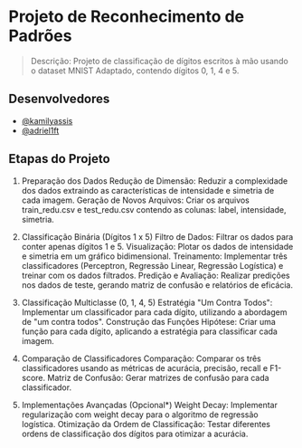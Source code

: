 # Projeto de Reconhecimento de Padrões
> Descrição: Projeto de classificação de dígitos escritos à mão usando o dataset MNIST Adaptado, contendo dígitos 0, 1, 4 e 5.

## Desenvolvedores
- [@kamilyassis](https://www.github.com/kamilyassis)
- [@adriel1ft](https://github.com/adriel1ft)

## Etapas do Projeto
1. Preparação dos Dados
Redução de Dimensão: Reduzir a complexidade dos dados extraindo as características de intensidade e simetria de cada imagem.
Geração de Novos Arquivos: Criar os arquivos train_redu.csv e test_redu.csv contendo as colunas: label, intensidade, simetria.

3. Classificação Binária (Dígitos 1 x 5)
Filtro de Dados: Filtrar os dados para conter apenas dígitos 1 e 5.
Visualização: Plotar os dados de intensidade e simetria em um gráfico bidimensional.
Treinamento: Implementar três classificadores (Perceptron, Regressão Linear, Regressão Logística) e treinar com os dados filtrados.
Predição e Avaliação: Realizar predições nos dados de teste, gerando matriz de confusão e relatórios de eficácia.

4. Classificação Multiclasse (0, 1, 4, 5)
Estratégia "Um Contra Todos": Implementar um classificador para cada dígito, utilizando a abordagem de "um contra todos".
Construção das Funções Hipótese: Criar uma função para cada dígito, aplicando a estratégia para classificar cada imagem.

5. Comparação de Classificadores
Comparação: Comparar os três classificadores usando as métricas de acurácia, precisão, recall e F1-score.
Matriz de Confusão: Gerar matrizes de confusão para cada classificador.

6. Implementações Avançadas (Opcional*)
Weight Decay: Implementar regularização com weight decay para o algoritmo de regressão logística.
Otimização da Ordem de Classificação: Testar diferentes ordens de classificação dos dígitos para otimizar a acurácia.